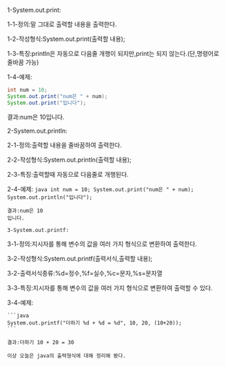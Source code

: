 1-System.out.print:

  1-1-정의:말 그대로 출력할 내용을 출력한다.
  
  1-2-작성형식:System.out.print(출력할 내용);
  
  1-3-특징:println은 자동으로 다음줄 개행이 되지만,print는 되지 않는다.(단,명령어로 줄바꿈 가능)
  
  1-4-예제:
  
  ```java
  int num = 10;
  System.out.print("num은 " + num);
  System.out.print("입니다");
  ```
  
  결과:num은 10입니다.
  
  2-System.out.println:
   
   2-1-정의:출력할 내용을 줄바꿈하여 출력한다.
   
   2-2-작성형식:System.out.println(출력할 내용);
   
   2-3-특징:출력할때 자동으로 다음줄로 개행된다.
   
   2-4-예제:
    ```java
    int num = 10;
    System.out.print("num은 " + num);
    System.out.println("입니다");
    ```  
    
    
    결과:num은 10
    입니다.
    
    3-System.out.printf:
   
   3-1-정의:지시자를 통해 변수의 값을 여러 가지 형식으로 변환하여 출력한다.
   
   3-2-작성형식:System.out.printf(출력서식,출력할 내용);
   
   3-2-출력서식종류:%d=정수,%f=실수,%c=문자,%s=문자열
   
   3-3-특징:지시자를 통해 변수의 값을 여러 가지 형식으로 변환하여 출력할 수 있다.
   
   3-4-예제:
    
    ```java
    System.out.printf("더하기 %d + %d = %d", 10, 20, (10+20));
    ```
    
    결과:더하기 10 + 20 = 30
    
    이상 오늘은 java의 출력형식에 대해 정리해 봤다.
